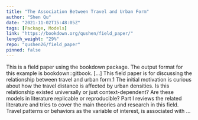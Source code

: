 ```yaml
---
title: "The Association Between Travel and Urban Form"
author: "Shen Qu"
date: "2021-11-02T15:48:05Z"
tags: [Package, Models]
link: "https://bookdown.org/qushen/field_paper/"
length_weight: "29%"
repo: "qushen26/field_paper"
pinned: false
---
```


This is a field paper using the bookdown package. The output format for this example is bookdown::gitbook. [...] This field paper is for discussing the relationship between travel and urban form.1
The initial motivation is curious about how the travel distance is affected by urban densities.
Is this relationship existed universally or just context-dependent?
Are these models in literature replicable or reproducible?
Part I reviews the related literature and tries to cover the main theories and research in this field.
Travel patterns or behaviors as the variable of interest, is associated with ...

